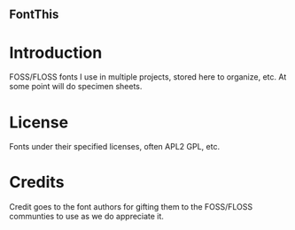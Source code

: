 FontThis
---

# Introduction

FOSS/FLOSS fonts I use in multiple projects, stored here to organize, etc. At some 
point will do specimen sheets.

# License

Fonts under their specified licenses, often APL2 GPL, etc.

# Credits

Credit goes to the font authors for gifting them to the FOSS/FLOSS communties to 
use as we do appreciate it.

